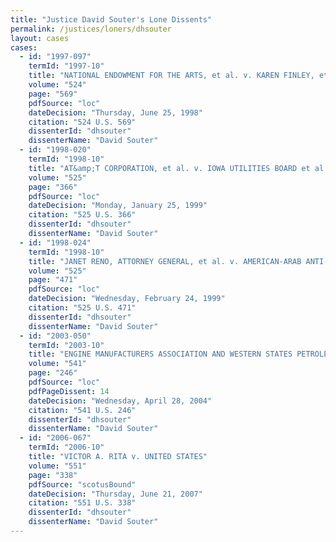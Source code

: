 ```yaml
---
title: "Justice David Souter's Lone Dissents"
permalink: /justices/loners/dhsouter
layout: cases
cases:
  - id: "1997-097"
    termId: "1997-10"
    title: "NATIONAL ENDOWMENT FOR THE ARTS, et al. v. KAREN FINLEY, et al."
    volume: "524"
    page: "569"
    pdfSource: "loc"
    dateDecision: "Thursday, June 25, 1998"
    citation: "524 U.S. 569"
    dissenterId: "dhsouter"
    dissenterName: "David Souter"
  - id: "1998-020"
    termId: "1998-10"
    title: "AT&amp;T CORPORATION, et al. v. IOWA UTILITIES BOARD et al."
    volume: "525"
    page: "366"
    pdfSource: "loc"
    dateDecision: "Monday, January 25, 1999"
    citation: "525 U.S. 366"
    dissenterId: "dhsouter"
    dissenterName: "David Souter"
  - id: "1998-024"
    termId: "1998-10"
    title: "JANET RENO, ATTORNEY GENERAL, et al. v. AMERICAN-ARAB ANTI-DISCRIMINATION COMMITTEE, et al."
    volume: "525"
    page: "471"
    pdfSource: "loc"
    dateDecision: "Wednesday, February 24, 1999"
    citation: "525 U.S. 471"
    dissenterId: "dhsouter"
    dissenterName: "David Souter"
  - id: "2003-050"
    termId: "2003-10"
    title: "ENGINE MANUFACTURERS ASSOCIATION AND WESTERN STATES PETROLEUM ASSOCIATION v. SOUTH COAST AIR QUALITY MANAGEMENT DISTRICT et al."
    volume: "541"
    page: "246"
    pdfSource: "loc"
    pdfPageDissent: 14
    dateDecision: "Wednesday, April 28, 2004"
    citation: "541 U.S. 246"
    dissenterId: "dhsouter"
    dissenterName: "David Souter"
  - id: "2006-067"
    termId: "2006-10"
    title: "VICTOR A. RITA v. UNITED STATES"
    volume: "551"
    page: "338"
    pdfSource: "scotusBound"
    dateDecision: "Thursday, June 21, 2007"
    citation: "551 U.S. 338"
    dissenterId: "dhsouter"
    dissenterName: "David Souter"
---
```

